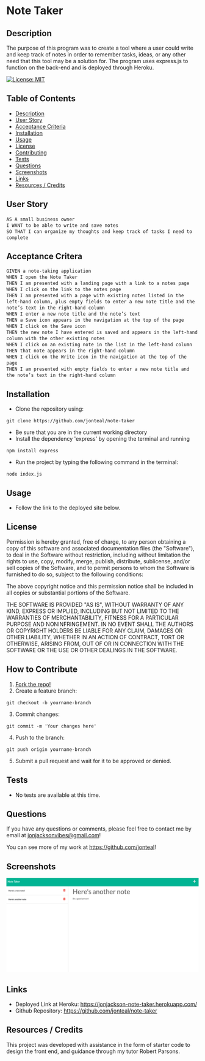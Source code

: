 # Note Taker 

<a name="description"></a>

## Description
The purpose of this program was to create a tool where a user could write and keep track of notes in order to remember tasks, ideas, or any other need that this tool may be a solution for. The program uses express.js to function on the back-end and is deployed through Heroku.


[![License: MIT](https://img.shields.io/badge/License-MIT-yellow.svg)](https://opensource.org/licenses/MIT)

## Table of Contents
- [Description](#description)
- [User Story](#userstory)
- [Acceptance Criteria](#acceptancecriteria)
- [Installation](#installation)
- [Usage](#usage)
- [License](#license)
- [Contributing](#contributing)
- [Tests](#test)
- [Questions](#questions)
- [Screenshots](#screenshots)
- [Links](#links)
- [Resources / Credits](#credits)


<a name="userstory"></a>

## User Story
```
AS A small business owner
I WANT to be able to write and save notes
SO THAT I can organize my thoughts and keep track of tasks I need to complete
```

<a name="acceptancecriteria"></a>

## Acceptance Critera
```
GIVEN a note-taking application
WHEN I open the Note Taker
THEN I am presented with a landing page with a link to a notes page
WHEN I click on the link to the notes page
THEN I am presented with a page with existing notes listed in the left-hand column, plus empty fields to enter a new note title and the note’s text in the right-hand column
WHEN I enter a new note title and the note’s text
THEN a Save icon appears in the navigation at the top of the page
WHEN I click on the Save icon
THEN the new note I have entered is saved and appears in the left-hand column with the other existing notes
WHEN I click on an existing note in the list in the left-hand column
THEN that note appears in the right-hand column
WHEN I click on the Write icon in the navigation at the top of the page
THEN I am presented with empty fields to enter a new note title and the note’s text in the right-hand column
```

<a name="installation"></a>

## Installation
* Clone the repository using:

```
git clone https://github.com/jonteal/note-taker
```
* Be sure that you are in the current working directory
* Install the dependency 'express' by opening the terminal and running
```
npm install express
```
* Run the project by typing the following command in the terminal:
```
node index.js
```

<a name="usage"></a>

## Usage
* Follow the link to the deployed site below.


<a name="license"></a>

## License
Permission is hereby granted, free of charge, to any person obtaining a copy of this software and associated documentation files (the "Software"), to deal in the Software without restriction, including without limitation the rights to use, copy, modify, merge, publish, distribute, sublicense, and/or sell copies of the Software, and to permit persons to whom the Software is furnished to do so, subject to the following conditions:

The above copyright notice and this permission notice shall be included in all copies or substantial portions of the Software.

THE SOFTWARE IS PROVIDED "AS IS", WITHOUT WARRANTY OF ANY KIND, EXPRESS OR IMPLIED, INCLUDING BUT NOT LIMITED TO THE WARRANTIES OF MERCHANTABILITY, FITNESS FOR A PARTICULAR PURPOSE AND NONINFRINGEMENT. IN NO EVENT SHALL THE AUTHORS OR COPYRIGHT HOLDERS BE LIABLE FOR ANY CLAIM, DAMAGES OR OTHER LIABILITY, WHETHER IN AN ACTION OF CONTRACT, TORT OR OTHERWISE, ARISING FROM, OUT OF OR IN CONNECTION WITH THE SOFTWARE OR THE USE OR OTHER DEALINGS IN THE SOFTWARE.


<a name="contributing"></a>

## How to Contribute
1. [Fork the repo!](https://docs.github.com/en/get-started/quickstart/fork-a-repo)
2. Create a feature branch:
```
git checkout -b yourname-branch
```
3. Commit changes:
```
git commit -m 'Your changes here'
```
4. Push to the branch:
```
git push origin yourname-branch
```
5. Submit a pull request and wait for it to be approved or denied.

<a name="tests"></a>

## Tests
* No tests are available at this time.


<a name="questions"></a>

## Questions
If you have any questions or comments, please feel free to contact me by email at jonjacksonvibes@gmail.com!

You can see more of my work at https://github.com/jonteal!


<a name="screenshots"></a>

## Screenshots

![Screenshot of Sample Notes](public/assets/images/Screenshot.png)

<a name="links"></a>

## Links

* Deployed Link at Heroku: https://jonjackson-note-taker.herokuapp.com/
* Github Repository: https://github.com/jonteal/note-taker


<a name="credits"></a>

## Resources / Credits
This project was developed with assistance in the form of starter code to design the front end, and guidance through my tutor Robert Parsons.
